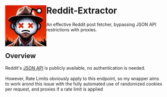 # Reddit-Extractor <img align="left" width="132" height="132" src="./logo.jpeg">

An effective Reddit post fetcher, bypassing JSON API restrictions with proxies.
<br><br><br>
## Overview
Reddit's [JSON API](https://www.reddit.com/r/mac/comments/1fcx4p2/macos_sequoia_will_be_released_on_september_16th.json) is publicly available, no authentication is needed.<br><br>
However, Rate Limits obviously apply to this endpoint, so my wrapper aims to work arond this issue with the fully automated use of randomized cookies per request, and proxies if a rate limit is applied
